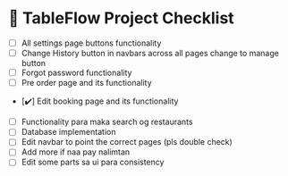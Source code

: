 # 🧾 TableFlow Project Checklist

- [ ] All settings page buttons functionality
- [ ] Change History button in navbars across all pages change to manage button
- [ ] Forgot password functionality
- [ ] Pre order page and its functionality
- [✔️] Edit booking page and its functionality
- [ ] Functionality para maka search og restaurants
- [ ] Database implementation
- [ ] Edit navbar to point the correct pages (pls double check)
- [ ] Add more if naa pay nalimtan
- [ ] Edit some parts sa ui para consistency
